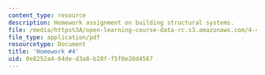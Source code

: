 ```yaml
---
content_type: resource
description: Homework assignment on building structural systems.
file: /media/https%3A/open-learning-course-data-rc.s3.amazonaws.com/4-463-building-technologies-iii-building-structural-systems-ii-fall-2002/0e8252a464ded3a8b28ff5f0e20d4567_HW4.pdf
file_type: application/pdf
resourcetype: Document
title: 'Homework #4'
uid: 0e8252a4-64de-d3a8-b28f-f5f0e20d4567
---
```

